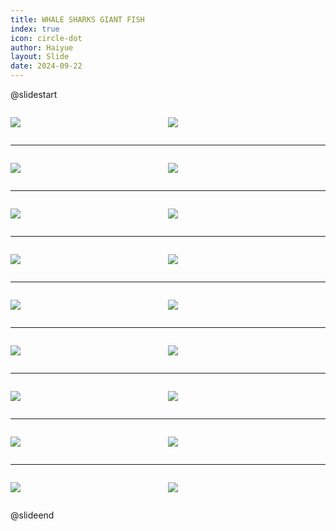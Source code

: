 ```yaml
---
title: WHALE SHARKS GIANT FISH
index: true
icon: circle-dot
author: Haiyue
layout: Slide
date: 2024-09-22
---
```

 
@slidestart

<div style="display:flex">
<div style="flex:1">

![](https://raw.githubusercontent.com/yclord/reading/refs/heads/master/english/Level-R/WHALE%20SHARKS%20GIANT%20FISH/001.webp)
</div>
<div style="flex:1">

![](https://raw.githubusercontent.com/yclord/reading/refs/heads/master/english/Level-R/WHALE%20SHARKS%20GIANT%20FISH/002.webp)
</div>
</div>

---

<div style="display:flex">
<div style="flex:1">

![](https://raw.githubusercontent.com/yclord/reading/refs/heads/master/english/Level-R/WHALE%20SHARKS%20GIANT%20FISH/003.webp)
</div>
<div style="flex:1">

![](https://raw.githubusercontent.com/yclord/reading/refs/heads/master/english/Level-R/WHALE%20SHARKS%20GIANT%20FISH/004.webp)
</div>
</div>

---

<div style="display:flex">
<div style="flex:1">

![](https://raw.githubusercontent.com/yclord/reading/refs/heads/master/english/Level-R/WHALE%20SHARKS%20GIANT%20FISH/005.webp)
</div>
<div style="flex:1">

![](https://raw.githubusercontent.com/yclord/reading/refs/heads/master/english/Level-R/WHALE%20SHARKS%20GIANT%20FISH/006.webp)
</div>
</div>

---

<div style="display:flex">
<div style="flex:1">

![](https://raw.githubusercontent.com/yclord/reading/refs/heads/master/english/Level-R/WHALE%20SHARKS%20GIANT%20FISH/007.webp)
</div>
<div style="flex:1">

![](https://raw.githubusercontent.com/yclord/reading/refs/heads/master/english/Level-R/WHALE%20SHARKS%20GIANT%20FISH/008.webp)
</div>
</div>

---

<div style="display:flex">
<div style="flex:1">

![](https://raw.githubusercontent.com/yclord/reading/refs/heads/master/english/Level-R/WHALE%20SHARKS%20GIANT%20FISH/009.webp)
</div>
<div style="flex:1">

![](https://raw.githubusercontent.com/yclord/reading/refs/heads/master/english/Level-R/WHALE%20SHARKS%20GIANT%20FISH/010.webp)
</div>
</div>

---

<div style="display:flex">
<div style="flex:1">

![](https://raw.githubusercontent.com/yclord/reading/refs/heads/master/english/Level-R/WHALE%20SHARKS%20GIANT%20FISH/011.webp)
</div>
<div style="flex:1">

![](https://raw.githubusercontent.com/yclord/reading/refs/heads/master/english/Level-R/WHALE%20SHARKS%20GIANT%20FISH/012.webp)
</div>
</div>

---

<div style="display:flex">
<div style="flex:1">

![](https://raw.githubusercontent.com/yclord/reading/refs/heads/master/english/Level-R/WHALE%20SHARKS%20GIANT%20FISH/013.webp)
</div>
<div style="flex:1">

![](https://raw.githubusercontent.com/yclord/reading/refs/heads/master/english/Level-R/WHALE%20SHARKS%20GIANT%20FISH/014.webp)
</div>
</div>

---

<div style="display:flex">
<div style="flex:1">

![](https://raw.githubusercontent.com/yclord/reading/refs/heads/master/english/Level-R/WHALE%20SHARKS%20GIANT%20FISH/015.webp)
</div>
<div style="flex:1">

![](https://raw.githubusercontent.com/yclord/reading/refs/heads/master/english/Level-R/WHALE%20SHARKS%20GIANT%20FISH/016.webp)
</div>
</div>

---

<div style="display:flex">
<div style="flex:1">

![](https://raw.githubusercontent.com/yclord/reading/refs/heads/master/english/Level-R/WHALE%20SHARKS%20GIANT%20FISH/017.webp)
</div>
<div style="flex:1">

![](https://raw.githubusercontent.com/yclord/reading/refs/heads/master/english/Level-R/WHALE%20SHARKS%20GIANT%20FISH/018.webp)
</div>
</div>

@slideend